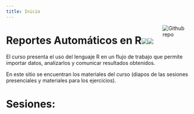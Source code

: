```yaml
---
title: Inicio
---
```


<img src="http://mercury.webster.edu/aleshunas/R_learning_infrastructure/images/R.png" style="max-width:15%;min-width:40px;float:right;" alt="Github repo" />

# Reportes Automáticos en R![](/content/_index_files/Rlogo.svg)![](/content/_index_files/R.png)

  
El curso presenta el uso del lenguaje R en un flujo de trabajo que permite importar datos, analizarlos y comunicar resultados obtenidos.

En este sitio se encuentran los materiales del curso (diapos de las sesiones presenciales y materiales para los ejercicios).

# Sesiones:

